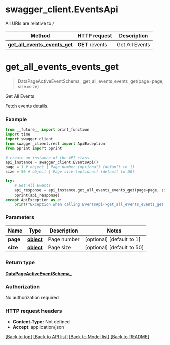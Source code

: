 # swagger_client.EventsApi

All URIs are relative to */*

Method | HTTP request | Description
------------- | ------------- | -------------
[**get_all_events_events_get**](EventsApi.md#get_all_events_events_get) | **GET** /events | Get All Events

# **get_all_events_events_get**
> DataPageActiveEventSchema_ get_all_events_events_get(page=page, size=size)

Get All Events

Fetch events details.

### Example
```python
from __future__ import print_function
import time
import swagger_client
from swagger_client.rest import ApiException
from pprint import pprint

# create an instance of the API class
api_instance = swagger_client.EventsApi()
page = 1 # object | Page number (optional) (default to 1)
size = 50 # object | Page size (optional) (default to 50)

try:
    # Get All Events
    api_response = api_instance.get_all_events_events_get(page=page, size=size)
    pprint(api_response)
except ApiException as e:
    print("Exception when calling EventsApi->get_all_events_events_get: %s\n" % e)
```

### Parameters

Name | Type | Description  | Notes
------------- | ------------- | ------------- | -------------
 **page** | [**object**](.md)| Page number | [optional] [default to 1]
 **size** | [**object**](.md)| Page size | [optional] [default to 50]

### Return type

[**DataPageActiveEventSchema_**](DataPageActiveEventSchema_.md)

### Authorization

No authorization required

### HTTP request headers

 - **Content-Type**: Not defined
 - **Accept**: application/json

[[Back to top]](#) [[Back to API list]](../README.md#documentation-for-api-endpoints) [[Back to Model list]](../README.md#documentation-for-models) [[Back to README]](../README.md)

